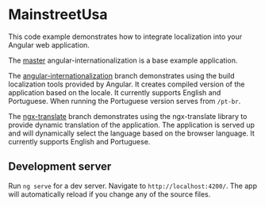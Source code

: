 # MainstreetUsa

This code example demonstrates how to integrate localization into your Angular web application.

The [master](https://github.com/KiltedCode/lets-get-local/tree/master) angular-internationalization is a base example application.

The [angular-internationalization](https://github.com/KiltedCode/lets-get-local/tree/angular-internationalization) branch demonstrates using the build localization tools provided by Angular. It creates compiled version of the application based on the locale. It currently supports English and Portuguese. When running the Portuguese version serves from `/pt-br`.

The [ngx-translate](https://github.com/KiltedCode/lets-get-local/tree/ngx-translate) branch demonstrates using the ngx-translate library to provide dynamic translation of the application. The application is served up and will dynamically select the language based on the browser language. It currently supports English and Portuguese.

## Development server

Run `ng serve` for a dev server. Navigate to `http://localhost:4200/`. The app will automatically reload if you change any of the source files.
